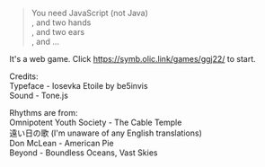 > You need JavaScript (not Java)    
> , and two hands    
> , and two ears    
> , and ...

It's a web game. Click <https://symb.olic.link/games/ggj22/> to start.

Credits:    
Typeface - Iosevka Etoile by be5invis    
Sound - Tone.js

Rhythms are from:    
Omnipotent Youth Society - The Cable Temple    
遠い日の歌 (I'm unaware of any English translations)    
Don McLean - American Pie    
Beyond - Boundless Oceans, Vast Skies
